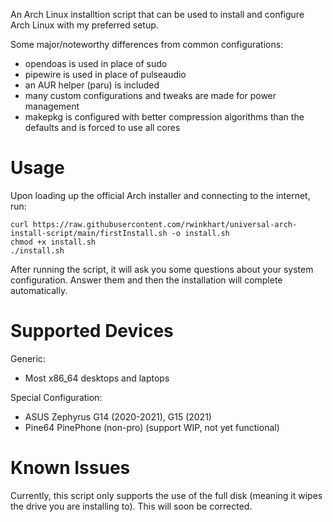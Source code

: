 An Arch Linux installtion script that can be used to install and configure Arch Linux with my preferred setup.

Some major/noteworthy differences from common configurations:

- opendoas is used in place of sudo
- pipewire is used in place of pulseaudio
- an AUR helper (paru) is included
- many custom configurations and tweaks are made for power management
- makepkg is configured with better compression algorithms than the defaults and is forced to use all cores

# Usage
Upon loading up the official Arch installer and connecting to the internet, run:

```
curl https://raw.githubusercontent.com/rwinkhart/universal-arch-install-script/main/firstInstall.sh -o install.sh
chmod +x install.sh
./install.sh
```

After running the script, it will ask you some questions about your system configuration. Answer them and then the installation will complete automatically.

# Supported Devices
Generic:

- Most x86_64 desktops and laptops

Special Configuration:

- ASUS Zephyrus G14 (2020-2021), G15 (2021)
- Pine64 PinePhone (non-pro) (support WIP, not yet functional)

# Known Issues
Currently, this script only supports the use of the full disk (meaning it wipes the drive you are installing to). This will soon be corrected.

